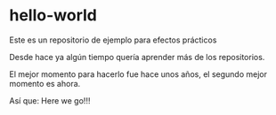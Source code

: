 # hello-world
Este es un repositorio de ejemplo para efectos prácticos

Desde hace ya algún tiempo quería aprender más de los repositorios.

El mejor momento para hacerlo fue hace unos años, el segundo mejor momento es ahora. 

Así que: Here we go!!!
